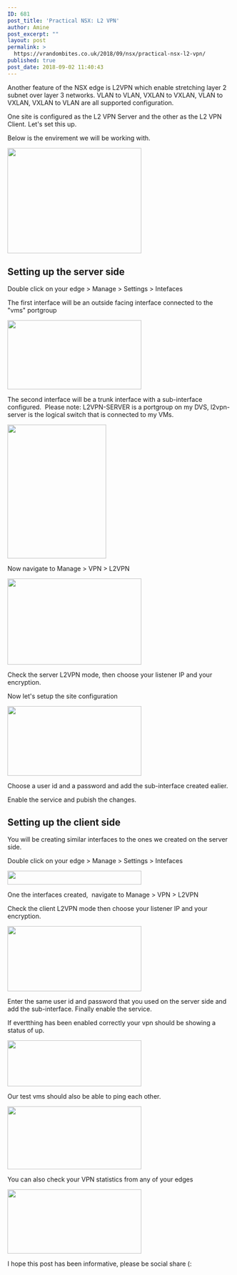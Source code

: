 ```yaml
---
ID: 681
post_title: 'Practical NSX: L2 VPN'
author: Amine
post_excerpt: ""
layout: post
permalink: >
  https://vrandombites.co.uk/2018/09/nsx/practical-nsx-l2-vpn/
published: true
post_date: 2018-09-02 11:40:43
---
```

Another feature of the NSX edge is L2VPN which enable stretching layer 2 subnet over layer 3 networks. VLAN to VLAN, VXLAN to VXLAN, VLAN to VXLAN, VXLAN to VLAN are all supported configuration.

One site is configured as the L2 VPN Server and the other as the L2 VPN Client. Let's set this up.

Below is the envirement we will be working with.

<a href="https://vrandombites.co.uk/wp-content/uploads/2018/09/layer2vpndiag.png" target="_blank" rel="noopener"><img class="alignnone wp-image-698 size-medium" src="https://vrandombites.co.uk/wp-content/uploads/2018/09/layer2vpndiag-300x236.png" alt="" width="300" height="236" /></a>
<h2>Setting up the server side</h2>
Double click on your edge &gt; Manage &gt; Settings &gt; Intefaces

The first interface will be an outside facing interface connected to the "vms" portgroup

<a href="https://vrandombites.co.uk/wp-content/uploads/2018/09/l2vpn1.png" target="_blank" rel="noopener"><img class="alignnone wp-image-699 size-medium" src="https://vrandombites.co.uk/wp-content/uploads/2018/09/l2vpn1-300x155.png" alt="" width="300" height="155" /></a>

The second interface will be a trunk interface with a sub-interface configured.  Please note: L2VPN-SERVER is a portgroup on my DVS, l2vpn-server is the logical switch that is connected to my VMs.

<a href="https://vrandombites.co.uk/wp-content/uploads/2018/09/l2vpn2.png" target="_blank" rel="noopener"><img class="alignnone wp-image-700 size-medium" src="https://vrandombites.co.uk/wp-content/uploads/2018/09/l2vpn2-221x300.png" alt="" width="221" height="300" /></a>

Now navigate to Manage &gt; VPN &gt; L2VPN

<a href="https://vrandombites.co.uk/wp-content/uploads/2018/09/l2vpn3.png" target="_blank" rel="noopener"><img class="alignnone wp-image-701 size-medium" src="https://vrandombites.co.uk/wp-content/uploads/2018/09/l2vpn3-300x193.png" alt="" width="300" height="193" /></a>

Check the server L2VPN mode, then choose your listener IP and your encryption.

Now let's setup the site configuration

<a href="https://vrandombites.co.uk/wp-content/uploads/2018/09/l2vpn4.png" target="_blank" rel="noopener"><img class="alignnone wp-image-702 size-medium" src="https://vrandombites.co.uk/wp-content/uploads/2018/09/l2vpn4-300x156.png" alt="" width="300" height="156" /></a>

Choose a user id and a password and add the sub-interface created ealier.

Enable the service and pubish the changes.
<h2>Setting up the client side</h2>
You will be creating similar interfaces to the ones we created on the server side.

Double click on your edge &gt; Manage &gt; Settings &gt; Intefaces

<a href="https://vrandombites.co.uk/wp-content/uploads/2018/09/l2vpn5.png" target="_blank" rel="noopener"><img class="alignnone wp-image-703 size-medium" src="https://vrandombites.co.uk/wp-content/uploads/2018/09/l2vpn5-300x31.png" alt="" width="300" height="31" /></a>

One the interfaces created,  navigate to Manage &gt; VPN &gt; L2VPN

Check the client L2VPN mode then choose your listener IP and your encryption.

<a href="https://vrandombites.co.uk/wp-content/uploads/2018/09/l2vpn6.png" target="_blank" rel="noopener"><img class="alignnone wp-image-704 size-medium" src="https://vrandombites.co.uk/wp-content/uploads/2018/09/l2vpn6-300x146.png" alt="" width="300" height="146" /></a>

Enter the same user id and password that you used on the server side and add the sub-interface. Finally enable the service.

If evertthing has been enabled correctly your vpn should be showing a status of up.

<a href="https://vrandombites.co.uk/wp-content/uploads/2018/09/l2vpn7.png" target="_blank" rel="noopener"><img class="alignnone wp-image-705 size-medium" src="https://vrandombites.co.uk/wp-content/uploads/2018/09/l2vpn7-300x103.png" alt="" width="300" height="103" /></a>

Our test vms should also be able to ping each other.

<a href="https://vrandombites.co.uk/wp-content/uploads/2018/09/l2vpn8.png" target="_blank" rel="noopener"><img class="alignnone wp-image-706 size-medium" src="https://vrandombites.co.uk/wp-content/uploads/2018/09/l2vpn8-300x141.png" alt="" width="300" height="141" /></a>

You can also check your VPN statistics from any of your edges

<a href="https://vrandombites.co.uk/wp-content/uploads/2018/09/l2vpn9.png" target="_blank" rel="noopener"><img class="alignnone wp-image-707 size-medium" src="https://vrandombites.co.uk/wp-content/uploads/2018/09/l2vpn9-300x144.png" alt="" width="300" height="144" /></a>

I hope this post has been informative, please be social share (: